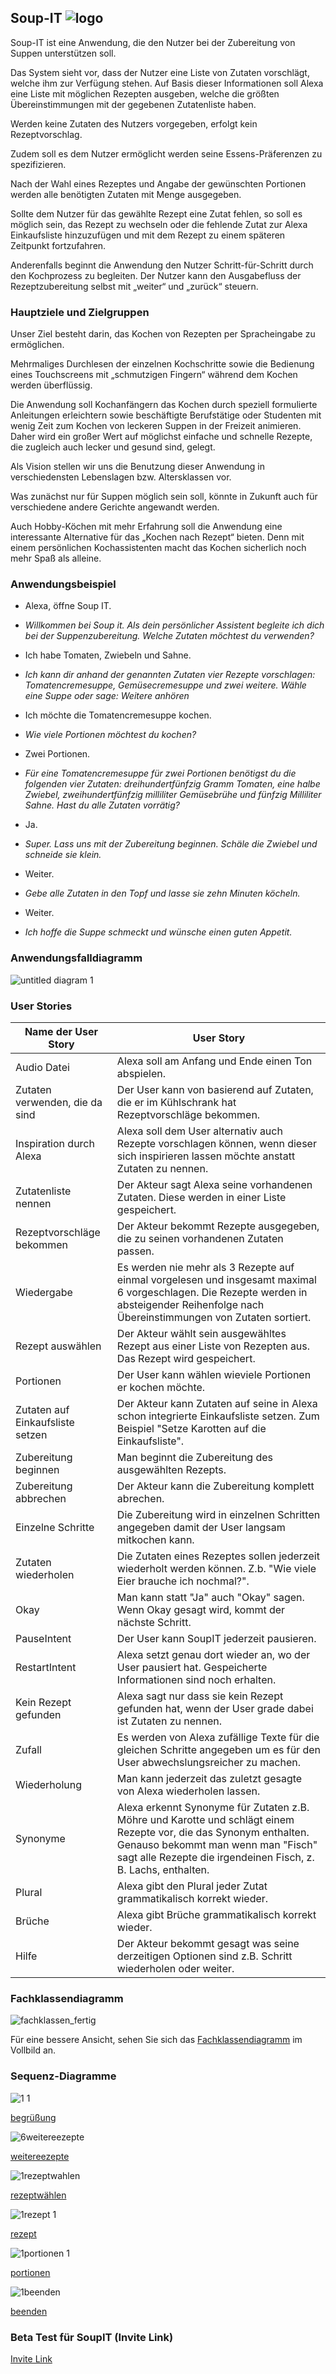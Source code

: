 ## Soup-IT      ![logo](https://user-images.githubusercontent.com/43878732/51005513-6b5eab00-153f-11e9-8520-14a7a581b563.png)
Soup-IT ist eine Anwendung, die den Nutzer bei der Zubereitung von Suppen unterstützen soll. 

Das System sieht vor, dass der Nutzer eine Liste von Zutaten vorschlägt, welche ihm zur Verfügung stehen. Auf Basis dieser Informationen soll Alexa eine Liste mit möglichen Rezepten ausgeben, welche die größten Übereinstimmungen mit der gegebenen Zutatenliste haben.

Werden keine Zutaten des Nutzers vorgegeben, erfolgt kein Rezeptvorschlag. 

Zudem soll es dem Nutzer ermöglicht werden seine Essens-Präferenzen zu spezifizieren. 

Nach der Wahl eines Rezeptes und Angabe der gewünschten Portionen werden alle benötigten Zutaten mit Menge ausgegeben.

Sollte dem Nutzer für das gewählte Rezept eine Zutat fehlen, so soll es möglich sein, das Rezept zu wechseln oder die fehlende Zutat zur Alexa Einkaufsliste hinzuzufügen und mit dem Rezept zu einem späteren Zeitpunkt fortzufahren. 

Anderenfalls beginnt die Anwendung den Nutzer Schritt-für-Schritt durch den Kochprozess zu begleiten. Der Nutzer kann den Ausgabefluss der Rezeptzubereitung selbst mit „weiter“ und „zurück“ steuern. 

### Hauptziele und Zielgruppen 

Unser Ziel besteht darin, das Kochen von Rezepten per Spracheingabe zu ermöglichen.

Mehrmaliges Durchlesen der einzelnen Kochschritte sowie die Bedienung eines Touchscreens mit „schmutzigen Fingern“ während dem Kochen werden überflüssig. 

Die Anwendung soll Kochanfängern das Kochen durch speziell formulierte Anleitungen erleichtern sowie beschäftigte Berufstätige oder Studenten mit wenig Zeit zum Kochen von leckeren Suppen in der Freizeit animieren. Daher wird ein großer Wert auf möglichst einfache und schnelle Rezepte, die zugleich auch lecker und gesund sind, gelegt.

Als Vision stellen wir uns die Benutzung dieser Anwendung in verschiedensten Lebenslagen bzw. Altersklassen vor.

Was zunächst nur für Suppen möglich sein soll, könnte in Zukunft auch für verschiedene andere Gerichte angewandt werden. 

Auch Hobby-Köchen mit mehr Erfahrung soll die Anwendung eine interessante Alternative für das „Kochen nach Rezept“ bieten. Denn mit einem persönlichen Kochassistenten macht das Kochen sicherlich noch mehr Spaß als alleine.

### Anwendungsbeispiel


- Alexa, öffne Soup IT.

- *Willkommen bei Soup it. Als dein persönlicher Assistent begleite ich dich bei der Suppenzubereitung. Welche Zutaten möchtest du verwenden?*

- Ich habe Tomaten, Zwiebeln und Sahne.

- *Ich kann dir anhand der genannten Zutaten vier Rezepte vorschlagen: Tomatencremesuppe, Gemüsecremesuppe und zwei weitere. Wähle eine Suppe oder sage: Weitere anhören*

- Ich möchte die Tomatencremesuppe kochen.

- *Wie viele Portionen möchtest du kochen?*

- Zwei Portionen.

- *Für eine Tomatencremesuppe für zwei Portionen benötigst du die folgenden vier Zutaten: dreihundertfünfzig Gramm Tomaten, eine halbe Zwiebel, zweihundertfünfzig milliliter Gemüsebrühe und fünfzig Milliliter Sahne. Hast du alle Zutaten vorrätig?*

- Ja.

- *Super. Lass uns mit der Zubereitung beginnen. Schäle die Zwiebel und schneide sie klein.*

- Weiter.

- *Gebe alle Zutaten in den Topf und lasse sie zehn Minuten köcheln.*

- Weiter.

- *Ich hoffe die Suppe schmeckt und wünsche einen guten Appetit.*

### Anwendungsfalldiagramm

![untitled diagram 1](https://user-images.githubusercontent.com/43779031/51003773-57fc1180-1538-11e9-9904-7199c7e94d01.png)


### User Stories

Name   der User Story | User   Story
-- | --
Audio Datei | Alexa soll am Anfang und Ende einen Ton abspielen.
Zutaten verwenden, die da sind | Der User kann von basierend auf Zutaten, die er   im Kühlschrank hat Rezeptvorschläge bekommen.
Inspiration durch Alexa | Alexa soll dem User alternativ auch Rezepte vorschlagen können, wenn dieser sich inspirieren lassen möchte anstatt Zutaten zu nennen.
Zutatenliste nennen | Der Akteur sagt Alexa seine vorhandenen Zutaten. Diese werden in einer Liste gespeichert.
Rezeptvorschläge bekommen | Der Akteur bekommt Rezepte ausgegeben, die   zu seinen vorhandenen Zutaten passen. 
Wiedergabe | Es werden nie mehr als 3 Rezepte auf einmal vorgelesen und insgesamt maximal 6 vorgeschlagen. Die Rezepte werden in absteigender Reihenfolge nach Übereinstimmungen von Zutaten sortiert.
Rezept auswählen | Der Akteur wählt sein ausgewähltes Rezept aus einer Liste von Rezepten aus. Das Rezept wird gespeichert.
Portionen | Der User kann wählen wieviele Portionen er kochen möchte.
Zutaten auf Einkaufsliste setzen | Der Akteur kann Zutaten auf seine in Alexa   schon integrierte Einkaufsliste setzen. Zum Beispiel "Setze Karotten auf   die Einkaufsliste". 
Zubereitung beginnen | Man beginnt die Zubereitung des   ausgewählten Rezepts.
Zubereitung abbrechen | Der Akteur kann die Zubereitung komplett abrechen.
Einzelne Schritte | Die Zubereitung wird in einzelnen Schritten   angegeben damit der User langsam mitkochen kann.
Zutaten wiederholen | Die Zutaten eines Rezeptes sollen jederzeit wiederholt werden können. Z.b. "Wie viele Eier brauche ich nochmal?".
Okay | Man kann statt "Ja" auch "Okay" sagen. Wenn Okay gesagt wird, kommt der nächste Schritt.
PauseIntent | Der User kann SoupIT jederzeit pausieren.
RestartIntent | Alexa setzt genau dort wieder an, wo der User pausiert hat. Gespeicherte Informationen sind noch erhalten.
Kein Rezept gefunden | Alexa sagt nur dass sie kein Rezept gefunden hat, wenn der User grade dabei ist Zutaten zu nennen.
Zufall | Es werden von Alexa zufällige Texte für die gleichen Schritte angegeben um es für den User abwechslungsreicher zu machen.
Wiederholung | Man kann jederzeit das zuletzt gesagte von Alexa wiederholen lassen.
Synonyme | Alexa erkennt Synonyme für Zutaten z.B.   Möhre und Karotte und schlägt einem Rezepte vor, die das Synonym enthalten. Genauso bekommt man wenn man "Fisch" sagt alle Rezepte die irgendeinen Fisch, z. B. Lachs, enthalten. 
Plural | Alexa gibt den Plural jeder Zutat grammatikalisch korrekt wieder.
Brüche | Alexa gibt Brüche grammatikalisch korrekt wieder.
Hilfe | Der Akteur bekommt gesagt was seine derzeitigen Optionen sind z.B. Schritt wiederholen oder weiter.

### Fachklassendiagramm

![fachklassen_fertig](https://user-images.githubusercontent.com/43878732/51002600-14070d80-1534-11e9-8969-b0d434b9feb9.png)

Für eine bessere Ansicht, sehen Sie sich das [Fachklassendiagramm](https://user-images.githubusercontent.com/43878732/51002600-14070d80-1534-11e9-8969-b0d434b9feb9.png) im Vollbild an.


### Sequenz-Diagramme

![1 1](https://user-images.githubusercontent.com/43878732/49977022-d6b75c00-ff44-11e8-93e8-2b6791a2f585.png)

[begrüßung](https://user-images.githubusercontent.com/43878732/49977022-d6b75c00-ff44-11e8-93e8-2b6791a2f585.png)

![6weitereezepte](https://user-images.githubusercontent.com/43878732/49977117-58a78500-ff45-11e8-8dd2-31d84a6eb889.png)

[weitereezepte](https://user-images.githubusercontent.com/43878732/49977117-58a78500-ff45-11e8-8dd2-31d84a6eb889.png)

![1rezeptwahlen](https://user-images.githubusercontent.com/43878732/49977184-9efce400-ff45-11e8-90b8-0bdeecc43974.png)

[rezeptwählen](https://user-images.githubusercontent.com/43878732/49977184-9efce400-ff45-11e8-90b8-0bdeecc43974.png)

![1rezept 1](https://user-images.githubusercontent.com/43878732/49977469-bdafaa80-ff46-11e8-80e9-936390e3092e.png)

[rezept](https://user-images.githubusercontent.com/43878732/49977469-bdafaa80-ff46-11e8-80e9-936390e3092e.png)

![1portionen 1](https://user-images.githubusercontent.com/43878732/49977775-eedcaa80-ff47-11e8-9899-4f66e3bdac76.png)

[portionen](https://user-images.githubusercontent.com/43878732/49977775-eedcaa80-ff47-11e8-9899-4f66e3bdac76.png)

![1beenden](https://user-images.githubusercontent.com/43878732/49977660-7b3a9d80-ff47-11e8-940d-b2aea765e211.png)

[beenden](https://user-images.githubusercontent.com/43878732/49977660-7b3a9d80-ff47-11e8-940d-b2aea765e211.png)


### Beta Test für SoupIT (Invite Link)

[Invite Link](https://skills-store.amazon.com/deeplink/tvt/28475fb1a61e0a449fda68ae373fc150b6d5be47c812708c42526791f5895976fe3122c1f8b97acef8b99fbbfb9ca5287e76bf4c203fbb8a7c0eeaf0fbd2f50251c99ff461e7dd9e2d0b499ef8ecf94c5bcaea41bf33b3cab0baa1f18f97428a98a865e5cb4a00089430372d4fc37dc0)



